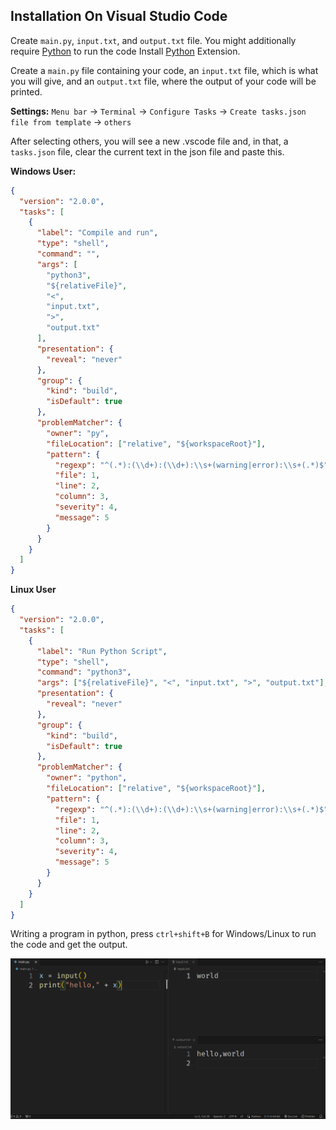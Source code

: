 ## Installation On Visual Studio Code

Create `main.py`, `input.txt`, and `output.txt` file.
You might additionally require [Python](hhttps://www.python.org/downloads/) to run the code
Install [Python](https://marketplace.visualstudio.com/items?itemName=ms-python.python) Extension.

Create a `main.py` file containing your code, an `input.txt` file, which is what you will give, and an `output.txt` file, where the output of your code will be printed.

**Settings:**
`Menu bar` -> `Terminal` -> `Configure Tasks` -> `Create tasks.json file from template` -> `others`

After selecting others, you will see a new .vscode file and, in that, a `tasks.json` file, clear the current text in the json file and paste this.

**Windows User:**

```json
{
  "version": "2.0.0",
  "tasks": [
    {
      "label": "Compile and run",
      "type": "shell",
      "command": "",
      "args": [
        "python3",
        "${relativeFile}",
        "<",
        "input.txt",
        ">",
        "output.txt"
      ],
      "presentation": {
        "reveal": "never"
      },
      "group": {
        "kind": "build",
        "isDefault": true
      },
      "problemMatcher": {
        "owner": "py",
        "fileLocation": ["relative", "${workspaceRoot}"],
        "pattern": {
          "regexp": "^(.*):(\\d+):(\\d+):\\s+(warning|error):\\s+(.*)$",
          "file": 1,
          "line": 2,
          "column": 3,
          "severity": 4,
          "message": 5
        }
      }
    }
  ]
}
```

**Linux User**

```json
{
  "version": "2.0.0",
  "tasks": [
    {
      "label": "Run Python Script",
      "type": "shell",
      "command": "python3",
      "args": ["${relativeFile}", "<", "input.txt", ">", "output.txt"],
      "presentation": {
        "reveal": "never"
      },
      "group": {
        "kind": "build",
        "isDefault": true
      },
      "problemMatcher": {
        "owner": "python",
        "fileLocation": ["relative", "${workspaceRoot}"],
        "pattern": {
          "regexp": "^(.*):(\\d+):(\\d+):\\s+(warning|error):\\s+(.*)$",
          "file": 1,
          "line": 2,
          "column": 3,
          "severity": 4,
          "message": 5
        }
      }
    }
  ]
}
```

Writing a program in python, press `ctrl+shift+B` for Windows/Linux to run the code and get the output.

![vs-code](./image/py-vscode.png)
